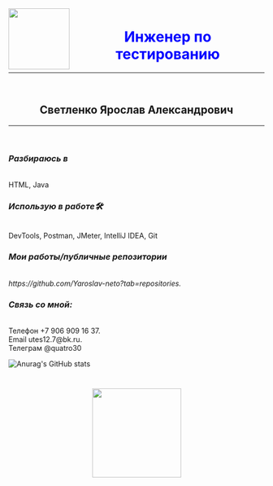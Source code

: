  <image src="IMG_8745.jpg" alt="" align="left" height="120"/>

  <h1 style= "text-align: center; color:blue"> Инженер по тестированию</h1>
<hr>   <br>

  <h2 style="text-align: center;">Светленко Ярослав Александрович </h2>
  <hr>  
<br>
    <h3 style="text-align: left"><i>Разбираюсь в</i></h3> <br>
 HTML, Java<br>
   <h3 style="text-align: left"><i>Использую в работе🛠</i></h3> <br>
DevTools, Postman, JMeter, IntelliJ IDEA, Git <br>
 <h3 style="text-align: left"><i>Мои работы/публичные репозитории</i></h3><br>
 <i>https://github.com/Yaroslav-neto?tab=repositories.</i> <br>
 <h3 style="text-align: left"><i>Связь со мной:</i></h3> <br>
 Телефон +7 906 909 16 37.  <br>
 Email utes12.7@bk.ru.     <br>
 Телеграм @quatro30
 
 
![Anurag's GitHub stats](https://github-readme-stats.vercel.app/api?username=Yaroslav-neto&show_icons=true&theme=transparent)
 
 
<div align="center" style="margin: 40px 0">
   <a href="https://github.com/Yaroslav-neto/github-profile-views-counter">
       <img width="175px" src="https://komarev.com/ghpvc/?username=Yaroslav-neto&color=DE002D">
   </a>
</div>

